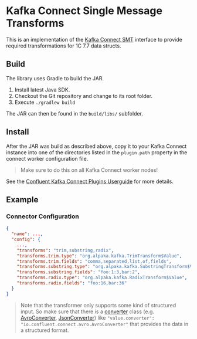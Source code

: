 # Kafka Connect Single Message Transforms

This is an implementation of the [Kafka Connect SMT](https://docs.confluent.io/platform/current/connect/transforms/overview.html) interface 
to provide required transformations for 1C 7.7 data structs.

## Build

The library uses Gradle to build the JAR.

1. Install latest Java SDK.
2. Checkout the Git repository and change to its root folder.
3. Execute `./gradlew build`

The JAR can then be found in the `build/libs/` subfolder.

## Install

After the JAR was build as described above, copy it to your Kafka Connect instance into one of the directories listed in
the `plugin.path` property in the connect worker configuration file.
> Make sure to do this on all Kafka Connect worker nodes!

See the [Confluent Kafka Connect Plugins Userguide](https://docs.confluent.io/home/connect/self-managed/userguide.html#installing-kconnect-plugins) for more details.

## Example

### Connector Configuration

```json
{
  "name": ...,
  "config": {
    ...,
    "transforms": "trim,substring,radix",
    "transforms.trim.type": "org.alpaka.kafka.TrimTransform$Value",
    "transforms.trim.fields": "comma,separated,list,of,fields",
    "transforms.substring.type": "org.alpaka.kafka.SubstringTransform$Value",
    "transforms.substring.fields": "foo:1:3,bar:2",
    "transforms.radix.type": "org.alpaka.kafka.RadixTransform$Value",
    "transforms.radix.fields": "foo:16,bar:36"
  }
}
```

> Note that the transformer only supports some kind of structured input. So make sure that there is a [converter](https://www.confluent.io/blog/kafka-connect-deep-dive-converters-serialization-explained/) class (e.g. [AvroConverter](https://www.confluent.io/hub/confluentinc/kafka-connect-avro-converter), [JsonConverter](https://www.confluent.io/hub/confluentinc/kafka-connect-json-schema-converter)) like `"value.converter": "io.confluent.connect.avro.AvroConverter"` that provides the data in a structured format.
